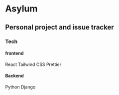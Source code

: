 # Asylum

## Personal project and issue tracker

### Tech

#### frontend 
React 
Tailwind CSS
Prettier

#### Backend

Python 
Django